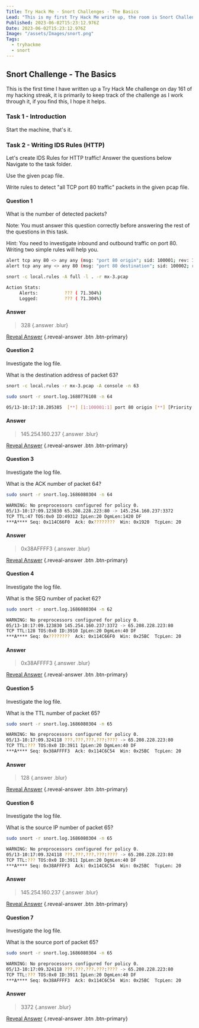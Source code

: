 ```yaml
---
Title: Try Hack Me - Snort Challenges - The Basics
Lead: "This is my first Try Hack Me write up, the room is Snort Challenge - The Basics."
Published: 2023-06-02T15:23:12.976Z
Date: 2023-06-02T15:23:12.976Z
Image: "/assets/Images/snort.png"
Tags:
  - tryhackme
  - snort
---
```


## Snort Challenge - The Basics

This is the first time I have written up a Try Hack Me challenge on day 161 of my hacking streak, it is primarily to keep track of the challenge as I work through it, if you find this, I hope it helps.

### Task 1 - Introduction

Start the machine, that's it.

### Task 2 - Writing IDS Rules (HTTP)

Let's create IDS Rules for HTTP traffic!
Answer the questions below
Navigate to the task folder.

Use the given pcap file.

Write rules to detect "all TCP port 80 traffic" packets in the given pcap file. 

#### Question 1
What is the number of detected packets?

Note: You must answer this question correctly before answering the rest of the questions in this task.

Hint: You need to investigate inbound and outbound traffic on port 80. Writing two simple rules will help you.

``` bash
alert tcp any 80 <> any any (msg: "port 80 origin"; sid: 100001; rev: 1;)
alert tcp any any <> any 80 (msg: "port 80 destination"; sid: 100002; rev:1;)
```

``` bash
snort -c local.rules -A full -l . -r mx-3.pcap
```

``` bash
Action Stats:
     Alerts:          ??? ( 71.304%)
     Logged:          ??? ( 71.304%)
```

#### Answer
> 328 {.answer .blur} 

[Reveal Answer](#) {.reveal-answer .btn .btn-primary}

#### Question 2
Investigate the log file.

What is the destination address of packet 63?

``` bash
snort -c local.rules -r mx-3.pcap -A console -n 63
```

``` bash
sudo snort -r snort.log.1680776108 -n 64
```

``` bash
05/13-10:17:10.205385  [**] [1:100001:1] port 80 origin [**] [Priority: 0] {TCP} 65.208.228.223:80 -> 145.254.160.237:3372
```

#### Answer
> 145.254.160.237 {.answer .blur} 

[Reveal Answer](#) {.reveal-answer .btn .btn-primary}

#### Question 3

Investigate the log file.

What is the ACK number of packet 64?

``` bash
sudo snort -r snort.log.1686080304 -n 64
```

``` bash
WARNING: No preprocessors configured for policy 0.
05/13-10:17:09.123830 65.208.228.223:80 -> 145.254.160.237:3372
TCP TTL:47 TOS:0x0 ID:49312 IpLen:20 DgmLen:1420 DF
***A**** Seq: 0x114C66F0  Ack: 0x????????  Win: 0x1920  TcpLen: 20
```

#### Answer
> 0x38AFFFF3 {.answer .blur} 

[Reveal Answer](#) {.reveal-answer .btn .btn-primary}

#### Question 4

Investigate the log file.

What is the SEQ number of packet 62?

``` bash
sudo snort -r snort.log.1686080304 -n 62
```

``` bash
WARNING: No preprocessors configured for policy 0.
05/13-10:17:09.123830 145.254.160.237:3372 -> 65.208.228.223:80
TCP TTL:128 TOS:0x0 ID:3910 IpLen:20 DgmLen:40 DF
***A**** Seq: 0x????????  Ack: 0x114C66F0  Win: 0x25BC  TcpLen: 20
```

#### Answer
> 0x38AFFFF3 {.answer .blur} 

[Reveal Answer](#) {.reveal-answer .btn .btn-primary}

#### Question 5

Investigate the log file.

What is the TTL number of packet 65?

``` bash
sudo snort -r snort.log.1686080304 -n 65
```

``` bash
WARNING: No preprocessors configured for policy 0.
05/13-10:17:09.324118 ???.???.???.???:???? -> 65.208.228.223:80
TCP TTL:??? TOS:0x0 ID:3911 IpLen:20 DgmLen:40 DF
***A**** Seq: 0x38AFFFF3  Ack: 0x114C6C54  Win: 0x25BC  TcpLen: 20

```

#### Answer
> 128 {.answer .blur} 

[Reveal Answer](#) {.reveal-answer .btn .btn-primary}

#### Question 6

Investigate the log file.

What is the source IP number of packet 65?

``` bash
sudo snort -r snort.log.1686080304 -n 65
```

``` bash
WARNING: No preprocessors configured for policy 0.
05/13-10:17:09.324118 ???.???.???.???:???? -> 65.208.228.223:80
TCP TTL:??? TOS:0x0 ID:3911 IpLen:20 DgmLen:40 DF
***A**** Seq: 0x38AFFFF3  Ack: 0x114C6C54  Win: 0x25BC  TcpLen: 20
```

#### Answer
> 145.254.160.237 {.answer .blur} 

[Reveal Answer](#) {.reveal-answer .btn .btn-primary}

#### Question 7

Investigate the log file.

What is the source port of packet 65?

``` bash
sudo snort -r snort.log.1686080304 -n 65
```

``` bash
WARNING: No preprocessors configured for policy 0.
05/13-10:17:09.324118 ???.???.???.???:???? -> 65.208.228.223:80
TCP TTL:??? TOS:0x0 ID:3911 IpLen:20 DgmLen:40 DF
***A**** Seq: 0x38AFFFF3  Ack: 0x114C6C54  Win: 0x25BC  TcpLen: 20
```

#### Answer
> 3372 {.answer .blur} 

[Reveal Answer](#) {.reveal-answer .btn .btn-primary}
